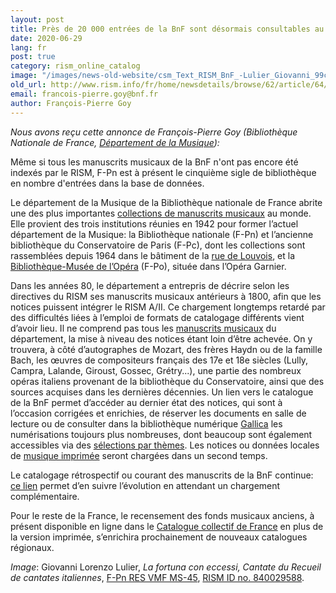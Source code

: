 ```yaml
---
layout: post
title: Près de 20 000 entrées de la BnF sont désormais consultables au RISM
date: 2020-06-29
lang: fr
post: true
category: rism_online_catalog
image: "/images/news-old-website/csm_Text_RISM_BnF_-Lulier_Giovanni_99c85d3c4e.jpg"
old_url: http://www.rism.info/fr/home/newsdetails/browse/62/article/64/almost-20000-records-from-the-bnf-now-also-in-rism.html
email: francois-pierre.goy@bnf.fr
author: François-Pierre Goy
---
```



_Nous avons reçu cette annonce de François-Pierre Goy (Bibliothèque Nationale de France, [Département de la Musique](https://www.bnf.fr/fr/departement-de-la-musique "Ouvre un lien externe dans une nouvelle fenêtre")):_

Même si tous les manuscrits musicaux de la BnF n'ont pas encore été indexés par le RISM, F-Pn est à présent le cinquième sigle de bibliothèque en nombre d'entrées dans la base de données.

Le département de la Musique de la Bibliothèque nationale de France abrite une des plus importantes [collections de manuscrits musicaux](https://catalogue.bnf.fr/affinerAdv.do?mots0=&mots1=&mots2=&mots3=&mots4=&pageRech=rav&facPays=&suppPhys=&faclocs=RICH_MUSQIUE&facDocs=&facNots=&facSpec=&typoCarto=&typoIcono=&typoAudio=&typoMus=FacTypPart%3BMusMan&typoNumis=&langue0=&langue1=&langue2=&langue3=&langue4=&datepub=&dateCreaSpec=&dateEnregistrement=&typeDatePer=&corpus=&index=&numNotice=&listeAffinages=FacLocal_Lcl2AHdjGim&affinageSupprimer=true&codeFacetteAffine=FacLocal&valeurFacetteAffine=Lcl2AHdjGim&afficheRegroup=false&trouveDansFiltre=&triResultParPage=1&nbResultParPage=100&critereRecherche=) au monde. Elle provient des trois institutions réunies en 1942 pour former l’actuel département de la Musique: la Bibliothèque nationale (F-Pn) et l’ancienne bibliothèque du Conservatoire de Paris (F-Pc), dont les collections sont rassemblées depuis 1964 dans le bâtiment de la [rue de Louvois](https://catalogue.bnf.fr/changerPageAdv.do?mots0=&mots1=&mots2=&mots3=&mots4=&facPays=&suppPhys=&faclocs=RICH_MUSQIUE&facDocs=&facNots=&facSpec=&typoCarto=&typoIcono=&typoAudio=&typoMus=FacTypPart;MusMan&typoNumis=&typoPerio=&langue0=&langue1=&langue2=&langue3=&langue4=&datepub=&dateCreaSpec=&dateEnregistrement=&typeDatePer=&corpus=&index=&numNotice=&listeAffinages=&nbResultParPage=100&afficheRegroup=false&pageEnCours=1&trouveDansFiltre=&trouverDansActif=false&triResultParPage=1&critereRecherche=&issn=&pageRech=rav), et la [Bibliothèque-Musée de l’Opéra](https://catalogue.bnf.fr/changerPageAdv.do?mots0=&mots1=&mots2=&mots3=&mots4=&facPays=&suppPhys=&faclocs=REC_OPERA&facDocs=&facNots=&facSpec=&typoCarto=&typoIcono=&typoAudio=&typoMus=FacTypPart;MusMan&typoNumis=&typoPerio=&langue0=&langue1=&langue2=&langue3=&langue4=&datepub=&dateCreaSpec=&dateEnregistrement=&typeDatePer=&corpus=&index=&numNotice=&listeAffinages=&nbResultParPage=100&afficheRegroup=false&pageEnCours=1&trouveDansFiltre=&trouverDansActif=false&triResultParPage=1&critereRecherche=&issn=&pageRech=rav) (F-Po), située dans l’Opéra Garnier.

Dans les années 80, le département a entrepris de décrire selon les directives du RISM ses manuscrits musicaux antérieurs à 1800, afin que les notices puissent intégrer le RISM A/II. Ce chargement longtemps retardé par des difficultés liées à l’emploi de formats de catalogage différents vient d’avoir lieu. Il ne comprend pas tous les [manuscrits musicaux](https://catalogue.bnf.fr/changerPageAdv.do?mots0=&mots1=&mots2=&mots3=&mots4=&facPays=&suppPhys=&faclocs=RICH_MUSQIUE&facDocs=&facNots=&facSpec=&typoCarto=&typoIcono=&typoAudio=&typoMus=FacTypPart;MusMan&typoNumis=&typoPerio=&langue0=&langue1=&langue2=&langue3=&langue4=&datepub=&dateCreaSpec=&dateEnregistrement=&typeDatePer=&corpus=&index=&numNotice=&listeAffinages=&nbResultParPage=10&afficheRegroup=false&pageEnCours=1&trouveDansFiltre=&trouverDansActif=false&triResultParPage=1&critereRecherche=&issn=&pageRech=rav) du département, la mise à niveau des notices étant loin d’être achevée. On y trouvera, à côté d’autographes de Mozart, des frères Haydn ou de la famille Bach, les œuvres de compositeurs français des 17e et 18e siècles (Lully, Campra, Lalande, Giroust, Gossec, Grétry...), une partie des nombreux opéras italiens provenant de la bibliothèque du Conservatoire, ainsi que des sources acquises dans les dernières décennies. Un lien vers le catalogue de la BnF permet d’accéder au dernier état des notices, qui sont à l’occasion corrigées et enrichies, de réserver les documents en salle de lecture ou de consulter dans la bibliothèque numérique [Gallica](https://gallica.bnf.fr/) les numérisations toujours plus nombreuses, dont beaucoup sont également accessibles via des [sélections par thèmes](https://gallica.bnf.fr/html/und/partitions/partitions). Les notices ou données locales de [musique imprimée](https://catalogue.bnf.fr/changerPage.do?motRecherche=rismimp&index=&numNotice=&listeAffinages=&nbResultParPage=100&afficheRegroup=false&pageEnCours=1&trouveDansFiltre=NoticePRO&trouverDansActif=false&triResultParPage=1&critereRecherche=0&typeNotice=&pageRech=rsi) seront chargées dans un second temps.

Le catalogage rétrospectif ou courant des manuscrits de la BnF continue: [ce lien](https://catalogue.bnf.fr/affiner.do?motRecherche=rismmss&index=&numNotice=&listeAffinages=FacEnLigne_gallicaintramurosrech&afficheRegroup=false&trouveDansFiltre=NoticePRO&nbResultParPage=10&triResultParPage=1&critereRecherche=0&typeNotice=) permet d’en suivre l’évolution en attendant un chargement complémentaire.

Pour le reste de la France, le recensement des fonds musicaux anciens, à présent disponible en ligne dans le [Catalogue collectif de France](https://ccfr.bnf.fr/portailccfr/jsp/public/index.jsp?action=public_formsearch_sources_musicales) en plus de la version imprimée, s’enrichira prochainement de nouveaux catalogues régionaux.



_Image_: Giovanni Lorenzo Lulier, _La fortuna con eccessi,_ _Cantate du Recueil de cantates italiennes_, [F-Pn RES VMF MS-45](https://gallica.bnf.fr/ark:/12148/btv1b105073100/f7.item "Ouvre un lien externe dans une nouvelle fenêtre"), [RISM ID no. 840029588](https://opac.rism.info/search?id=840029588&View=rism "Ouvre un lien externe dans une nouvelle fenêtre").

